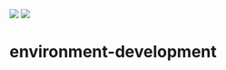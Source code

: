 [![](https://images.microbadger.com/badges/image/rorono/development.svg)](https://microbadger.com/images/rorono/development "Get your own image badge on microbadger.com")
[![](https://images.microbadger.com/badges/version/rorono/development.svg)](https://microbadger.com/images/rorono/development "Get your own version badge on microbadger.com")

# environment-development
